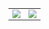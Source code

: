 <table style="border:hidden;" border="0" cellspacing="0" cellpadding="0">
    <tr>
        <td>
            <img src="https://github-readme-stats.vercel.app/api/top-langs/?username=m-shahrestani&show_icons=true&count_private=true&hide_border=true"/>
        </td>
        <td>
            <img src="https://github-readme-stats.vercel.app/api?username=m-shahrestani&layout=compact&hide_border=true&langs_count=9""/>
        </td>
    </tr>
</table>
